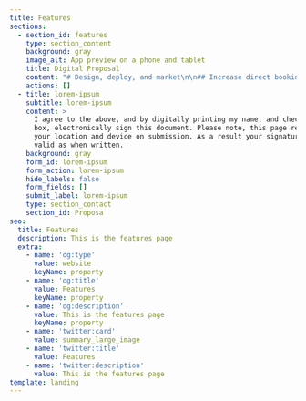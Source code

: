 ```yaml
---
title: Features
sections:
  - section_id: features
    type: section_content
    background: gray
    image_alt: App preview on a phone and tablet
    title: Digital Proposal
    content: "# Design, deploy, and market\n\n## Increase direct bookings\n\nProvide a modern web solution,\nconsisting of two websites, Both with\nunique eye catching style, and online\nbookings. Provide research for online\nmarketing and SEO strategy. Develop\nand deploy online PPC, SEO, and social\nmedia marketing. With the aim of\nincreasing bookings, and brand\nrecognition, both locally and abroad.\n\n# Services\n\n## Overview\n\n*   SEO: Competitor keyword and\n    content analysis\n\n*   PPC Facebook & Google\n    Social media management:\n    Facebook\n\n*   Two modern static websites\n    Stackbit Content management\n    integration\n\n*   GDPR, SSL, meta tags, as standard.\n\n*   Email offer & Newsletter template\n\n*   Feedback form, comment card\n    design, and review monitoring\n\n### Additionally\n\n*   Logo and brand package can be provided\n    seperate\n\n*   Meta tags, GDPR, SSL, all standard.\n\n*   Modern CMS to mange web content without us\n\n*   Feel free to gather info for submission to the\n    onboarding questionaire: websites you like, etc.\n\n# Marketing objective\n\nCreate interactive, stylish modern websites.\nResearch and engage audience, and increase\nbookings via marketing\n\n## Timeline\n\n*   Pay 25% deposit for web work.\n    Receive 48hr start date.\\* Monday\n    15/02 requested.\n\n*   Review graphic representation and\n    wireframe of websites.\n\n*   Review live version and complete 3hr\n    of revisions. 01/03 Pay 25% of\n    remaining balance, plus £1000 data.\n\n*   Pay remaining 50% on satisfaction.\n    Discuss marketing plan, receive first\n    month fees, set budget and begin\n    PPC+Social services.\n\n# Website\n\n£6,600 one time fee, with no VAT\npayable. Free hosting for 12\nmonths, based on 50 designed\nand deployed pages with\nbookings and content\nmanagement system.\n\n\n\n# DATA\n\n£1000 one time fee, with no VAT\npayable. Will enable, SEO and\nPPC. Improving efficiency, and\nspeed Can also be used for\nbranding. You also receive a neat\neasy to use report. Includes\nanlytics integration and\nreporting\n\n\n# Service Outline\n\n## Website Design & Deploy\n\n3 phase design with 3 hours\r\nrevision upon agreed design\r\nWebsite Design\r\nStatic website, top 1% fastest\r\nwebsites world wide, easy to use\r\nContent management, no\r\nWordpress headaches & Google\r\nanalytics.\n\n## Offers\n\n\nDigital vouchers, ability to\r\npurchase online, email template\r\nOffers\n\n## &#xD;&#xA;Data research\n\nA full analysis and report, can be\r\nused for branding, SEO, PPC and\r\nmore. Your own site data, plus\r\ncompetitors and industry\r\naverages. In one simple report.\n\n\\*SEO & PPC packages to be revisited at a later date when they are more sustainable. \n"
    actions: []
  - title: lorem-ipsum
    subtitle: lorem-ipsum
    content: >
      I agree to the above, and by digitally printing my name, and checking this
      box, electronically sign this document. Please note, this page records
      your location and device on submission. As a result your signature is as
      valid as when written. 
    background: gray
    form_id: lorem-ipsum
    form_action: lorem-ipsum
    hide_labels: false
    form_fields: []
    submit_label: lorem-ipsum
    type: section_contact
    section_id: Proposa
seo:
  title: Features
  description: This is the features page
  extra:
    - name: 'og:type'
      value: website
      keyName: property
    - name: 'og:title'
      value: Features
      keyName: property
    - name: 'og:description'
      value: This is the features page
      keyName: property
    - name: 'twitter:card'
      value: summary_large_image
    - name: 'twitter:title'
      value: Features
    - name: 'twitter:description'
      value: This is the features page
template: landing
---
```

